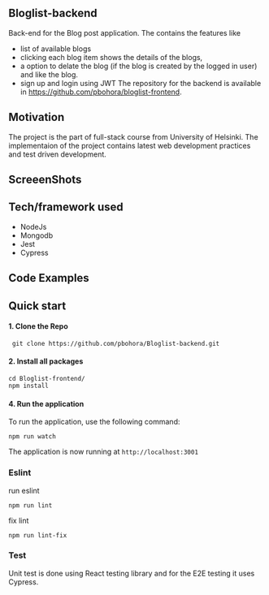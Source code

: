 ## Bloglist-backend
Back-end for the Blog post application. The  contains the features like
 - list of available blogs
 - clicking each blog item shows the details of the blogs,
 - a option to delate the blog (if the blog is created by the logged in user) and like the blog.
 - sign up and login using JWT 
The repository for the backend is available in https://github.com/pbohora/bloglist-frontend.

## Motivation
The project is the part of full-stack course from University of Helsinki. The implementaion of the project contains latest web development practices and test driven development.

## ScreeenShots

## Tech/framework used
- NodeJs
- Mongodb
- Jest
- Cypress

## Code Examples

## Quick start

#### 1. Clone the Repo
` git clone https://github.com/pbohora/Bloglist-backend.git`

#### 2. Install all packages
```
cd Bloglist-frontend/
npm install
```
#### 4. Run the application 
To run the application, use the following command:
```
npm run watch
```
The application is now running at `http://localhost:3001`

### Eslint 
run eslint 
```
npm run lint
```
fix lint 
```
npm run lint-fix
```
### Test
Unit test is done using React testing library and for the E2E testing it uses Cypress.




